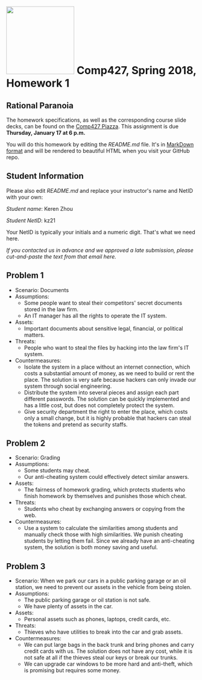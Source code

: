# <img src="http://www.rice.edu/_images/rice-logo.jpg" width=180> Comp427, Spring 2018, Homework 1
## Rational Paranoia
The homework specifications, as well as the corresponding course slide decks,
can be found on the [Comp427 Piazza](https://piazza.com/class/jqifhp864b37ju).
This assignment is due **Thursday, January 17 at 6 p.m.**

You will do this homework by editing the _README.md_ file. It's in
[MarkDown format](https://guides.github.com/features/mastering-markdown/)
and will be rendered to beautiful HTML when you visit your GitHub repo.

## Student Information
Please also edit _README.md_ and replace your instructor's name and NetID with your own:

_Student name_: Keren Zhou

_Student NetID_: kz21

Your NetID is typically your initials and a numeric digit. That's
what we need here.

_If you contacted us in advance and we approved a late submission,
please cut-and-paste the text from that email here._

## Problem 1
- Scenario: Documents
- Assumptions:
  - Some people want to steal their competitors' secret documents stored in the law firm.
  - An IT manager has all the rights to operate the IT system.
- Assets:
  - Important documents about sensitive legal, financial, or political matters.
- Threats:
  - People who want to steal the files by hacking into the law firm's IT system.
- Countermeasures:
  - Isolate the system in a place without an internet connection, which costs a substantial amount of money, as we need to build or rent the place. The solution is very safe because hackers can only invade our system through social engineering.
  - Distribute the system into several pieces and assign each part different passwords. The solution can be quickly implemented and has a little cost, but does not completely protect the system.
  - Give security department the right to enter the place, which costs only a small change, but it is highly probable that hackers can steal the tokens and pretend as security staffs.
  
## Problem 2
- Scenario: Grading
- Assumptions:
  - Some students may cheat.
  - Our anti-cheating system could effectively detect similar answers.
- Assets:
  - The fairness of homework grading, which protects students who finish homework by themselves and punishes those which cheat.
- Threats:
  - Students who cheat by exchanging answers or copying from the web.
- Countermeasures:
  - Use a system to calculate the similarities among students and manually check those with high similarities. We punish cheating students by letting them fail. Since we already have an anti-cheating system, the solution is both money saving and useful.
  
## Problem 3
- Scenario: When we park our cars in a public parking garage or an oil station, we need to prevent our assets in the vehicle from being stolen.
- Assumptions:
  - The public parking garage or oil station is not safe.
  - We have plenty of assets in the car.
- Assets:
  - Personal assets such as phones, laptops, credit cards, etc.
- Threats:
  - Thieves who have utilities to break into the car and grab assets.
- Countermeasures:
  - We can put large bags in the back trunk and bring phones and carry credit cards with us. The solution does not have any cost, while it is not safe at all if the thieves steal our keys or break our trunks.
  - We can upgrade car windows to be more hard and anti-theft, which is promising but requires some money.
